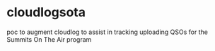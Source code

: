 # cloudlogsota
poc to augment cloudlog to assist in tracking uploading QSOs for the Summits On The Air program

